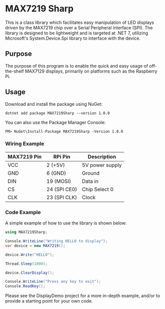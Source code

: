 # MAX7219 Sharp
This is a class library which facilitates easy manipulation of LED displays driven by the MAX7219 chip over a Serial Peripheral interface (SPI). The library is designed to be lightweight and is targeted at .NET 7, utilizing Microsoft's System.Device.Spi library to interface with the device.

## Purpose

The purpose of this program is to enable the quick and easy usage of off-the-shelf MAX7129 displays, primarily on platforms such as the Raspberry Pi.

## Usage

Download and install the package using NuGet:

```dotnet add package MAX7219Sharp --version 1.0.0```

You can also use the Package Manager Console:

```PM> NuGet\Install-Package MAX7219Sharp -Version 1.0.0```

### Wiring Example

| MAX7219 Pin | RPi Pin | Description |
| --- | --- | --- |
| VCC | 2 (+5V) | 5V power supply |
| GND | 6 (GND) | Ground |
| DIN | 19 (MOSI) | Data in |
| CS | 24 (SPI CE0) | Chip Select 0 |
| CLK | 23 (SPI CLK) | Clock |

### Code Example

A simple example of how to use the library is shown below:

```csharp
using MAX7219Sharp;

Console.WriteLine("Writing HELLO to display");
var device = new MAX7219();

device.Write("HELLO");

Thread.Sleep(1000);

device.ClearDisplay();

Console.WriteLine("Press any key to exit");
Console.ReadKey();
```

Please see the DisplayDemo project for a more in-depth example, and/or to provide a starting point for your own code.